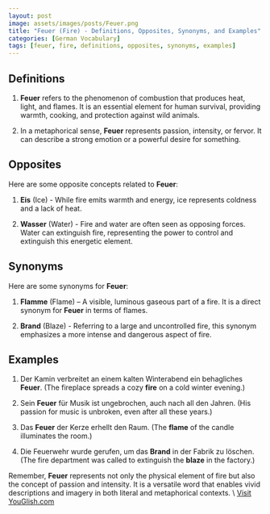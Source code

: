 ```yaml
---
layout: post
image: assets/images/posts/Feuer.png
title: "Feuer (Fire) - Definitions, Opposites, Synonyms, and Examples"
categories: [German Vocabulary]
tags: [feuer, fire, definitions, opposites, synonyms, examples]
---
```


## Definitions

1. **Feuer** refers to the phenomenon of combustion that produces heat, light, and flames. It is an essential element for human survival, providing warmth, cooking, and protection against wild animals.
   
2. In a metaphorical sense, **Feuer** represents passion, intensity, or fervor. It can describe a strong emotion or a powerful desire for something.

## Opposites

Here are some opposite concepts related to **Feuer**:

1. **Eis** (Ice) - While fire emits warmth and energy, ice represents coldness and a lack of heat.

2. **Wasser** (Water) - Fire and water are often seen as opposing forces. Water can extinguish fire, representing the power to control and extinguish this energetic element.

## Synonyms

Here are some synonyms for **Feuer**:

1. **Flamme** (Flame) – A visible, luminous gaseous part of a fire. It is a direct synonym for **Feuer** in terms of flames.

2. **Brand** (Blaze) - Referring to a large and uncontrolled fire, this synonym emphasizes a more intense and dangerous aspect of fire.

## Examples

1. Der Kamin verbreitet an einem kalten Winterabend ein behagliches **Feuer**. (The fireplace spreads a cozy **fire** on a cold winter evening.)

2. Sein **Feuer** für Musik ist ungebrochen, auch nach all den Jahren. (His passion for music is unbroken, even after all these years.)

3. Das **Feuer** der Kerze erhellt den Raum. (The **flame** of the candle illuminates the room.)

4. Die Feuerwehr wurde gerufen, um das **Brand** in der Fabrik zu löschen. (The fire department was called to extinguish the **blaze** in the factory.)

Remember, **Feuer** represents not only the physical element of fire but also the concept of passion and intensity. It is a versatile word that enables vivid descriptions and imagery in both literal and metaphorical contexts.
\ <a id="yg-widget-0" class="youglish-widget" data-query="Feuer" data-lang="german" data-components="8412" data-auto-start="0" data-bkg-color="theme_light" data-title="How%20to%20pronounce%20Feuer%20in%20German"  rel="nofollow" href="https://youglish.com">Visit YouGlish.com</a><script async src="https://youglish.com/public/emb/widget.js" charset="utf-8"></script>